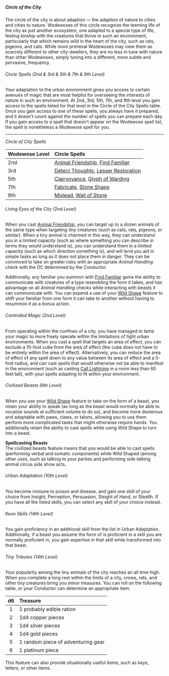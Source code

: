 ##### Circle of the City

The circle of the city is about adaption — the adaption of nature to cities and cities to nature.
Wodewoses of this circle recognize the teeming life of the city as just another ecosystem, one adapted to a special type of life, feeling kinship with the creatures that thrive in such an environment, particularly that which remains wild in the heart of the city, such as rats, pigeons, and cats.
While more primeval Wodewoses may view them as scarcely different to other city-dwellers, they are no less in tune with nature than other Wodewoses, simply tuning into a different, more subtle and pervasive, frequency.

###### Circle Spells (2nd & 3rd & 5th & 7th & 9th Level)

Your adaptation to the urban environment gives you access to certain avenues of magic that are most helpful for overseeing the interests of nature in such an environment.
At 2nd, 3rd, 5th, 7th, and 9th level you gain access to the spells listed for that level in the Circle of the City Spells table.
Once you gain access to one of these spells, you always have it prepared, and it doesn’t count against the number of spells you can prepare each day.
If you gain access to a spell that doesn’t appear on the Wodewose spell list, the spell is nonetheless a Wodewose spell for you.

___
<!-- markdownlint-disable-next-line no-emphasis-as-heading -->
_Circle of City Spells_

| Wodewose Level | Circle Spells                                                                                                     |
|:---------------|:------------------------------------------------------------------------------------------------------------------|
| 2nd            | [Animal Friendship](#Animal_Friendship_animal_friendship), [Find Familiar](#Find_Familiar_find_familiar)          |
| 3rd            | [Detect Thoughts](#Detect_Thoughts_detect_thoughts), [Lesser Restoration](#Lesser_Restoration_lesser_restoration) |
| 5th            | [Clairvoyance](#Clairvoyance_clairvoyance), [Glyph of Warding](#Glyph_of_Warding_glyph_of_warding)                |
| 7th            | [Fabricate](#Fabricate_fabricate), [Stone Shape](#Stone_Shape_stone_shape)                                        |
| 9th            | [Mislead](#Mislead_mislead), [Wall of Stone](#Wall_of_Stone)                                                      |

###### Living Eyes of the City (2nd Level)

When you cast [Animal Friendship](#Animal_Friendship_animal_friendship), you can target up to a dozen animals of the same type when targeting tiny creatures (such as cats, rats, pigeons, or similar).
When a tiny animal is charmed in this way, they can understand you in a limited capacity (such as where something you can describe in terms they would understand is), you can understand them in a limited capacity (such as which direction something is), and will lend you aid in simple tasks as long as it does not place them in danger.
They can be convinced to take on greater risks with an appropriate _Animal Handling_ check with the DC determined by the Conductor.

Additionally, any familiar you summon with [Find Familiar](#Find_Familiar_find_familiar) gains the ability to communicate with creatures of a type resembling the form it takes, and has advantage on all _Animal Handling_ checks while interacting with beasts it can communicate with.
You can expend a use of your [Wild Shape](#Wodewose_wild_shape) feature to shift your familiar from one form it can take to another without having to resummon it as a bonus action.

###### Controlled Magic (2nd Level)

From operating within the confines of a city, you have managed to tame your magic to more freely operate within the limitations of tight urban environments.
When you cast a spell that targets an area of effect, you can exclude a 10-foot cube from the area of effect (the cube does not have to be entirely within the area of effect).
Alternatively, you can reduce the area of effect of any spell down to any value between its area of effect and a 5-foot radius, and can cast spells that would otherwise not be able to manifest in the environment (such as casting [Call Lightning](#Call_Lightning_call_lightning) in a room less than 60 feet tall), with your spells adapting to fit within your environment.

###### Civilized Beasts (6th Level)

When you use your [Wild Shape](#Wodewose_wild_shape) feature to take on the form of a beast, you retain your ability to speak (as long as the beast would normally be able to vocalize sounds at sufficient volume to do so), and become more dexterous and adaptable with paws, claws, or talons, allowing you to use them perform more complicated tasks that might otherwise require hands.
You additionally retain the ability to cast spells while using Wild Shape to turn into a beast.

**Spellcasting Beasts**
\
The civilized beasts feature means that you would be able to cast spells (performing verbal and somatic components) while Wild Shaped (among other uses, such as talking to your parties and performing side talking animal circus side show acts.

###### Urban Adaptation (10th Level)

You become immune to poison and disease, and gain one skill of your choice from Insight, Perception, Persuasion, Sleight of Hand, or Stealth.
If you have all the listed skills, you can select any skill of your choice instead.

###### Keen Skills (14th Level)

You gain proficiency in an additional skill from the list in Urban Adaptation.
Additionally, if a beast you assume the form of is proficient in a skill you are normally proficient in, you gain expertise in that skill while transformed into that beast.

###### Tiny Tributes (14th Level)

Your popularity among the tiny animals of the city reaches an all time high.
When you complete a long rest within the limits of a city, crows, rats, and other tiny creatures bring you minor treasures.
You can roll on the following table, or your Conductor can determine an appropriate item:

| d6 | Treasure                           |
|:--:|:-----------------------------------|
|  1 | 1 probably edible ration           |
|  2 | 1d4 copper pieces                  |
|  3 | 1d4 silver pieces                  |
|  4 | 1d4 gold pieces                    |
|  5 | 1 random piece of adventuring gear |
|  6 | 1 platinum piece                   |

This feature can also provide situationally useful items, such as keys, letters, or other items.
